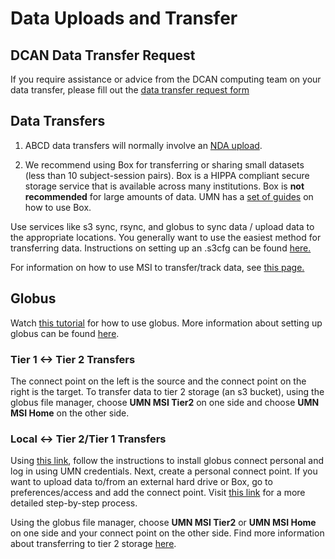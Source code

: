 # Data Uploads and Transfer

## DCAN Data Transfer Request

If you require assistance or advice from the DCAN computing team on your data transfer, please fill out the [data transfer request form](https://docs.google.com/forms/d/e/1FAIpQLSd84tpEaXS4C9afAneGUGnW6dUtMhS1J9zunWgn5VFQjgRhYA/viewform)

## Data Transfers

1. ABCD data transfers will normally involve an [NDA upload](https://github.com/DCAN-Labs/nda-bids-upload). 

2. We recommend using Box for transferring or sharing small datasets (less than 10 subject-session pairs). Box is a HIPPA compliant secure storage service that is available across many institutions. Box is **not recommended** for large amounts of data. UMN has a [set of guides](https://it.umn.edu/services-technologies/self-help-guides/box-secure-storage-work-files-folders) on how to use Box.

Use services like s3 sync, rsync, and globus to sync data / upload data to the appropriate locations. You generally want to use the easiest method for transferring data. Instructions on setting up an .s3cfg can be found [here.](s3.md)

For information on how to use MSI to transfer/track data, see [this page.](storage.md)

## Globus

Watch [this tutorial](https://drive.google.com/file/d/1Yb_5L9pxIl0fquAtC83XeYleRl_uJo6S/view?usp=drive_link) for how to use globus. More information about setting up globus can be found [here](https://www.msi.umn.edu/support/faq/how-do-i-use-globus-transfer-data-msi-0).

### Tier 1 <-> Tier 2 Transfers
The connect point on the left is the source and the connect point on the right is the target. To transfer data to tier 2 storage (an s3 bucket), using the globus file manager, choose **UMN MSI Tier2** on one side and choose **UMN MSI Home** on the other side. 

### Local <-> Tier 2/Tier 1 Transfers
Using [this link](https://docs.globus.org/globus-connect-personal/), follow the instructions to install globus connect personal and log in using UMN credentials. Next, create a personal connect point. If you want to upload data to/from an external hard drive or Box, go to preferences/access and add the connect point. Visit [this link](https://docs.globus.org/how-to/globus-connect-personal-windows/#configuration) for a more detailed step-by-step process. 

Using the globus file manager, choose **UMN MSI Tier2** or **UMN MSI Home** on one side and your connect point on the other side. Find more information about transferring to tier 2 storage [here](https://www.msi.umn.edu/support/faq/how-do-i-use-globus-transfer-data-second-tier-storage-msi). 
